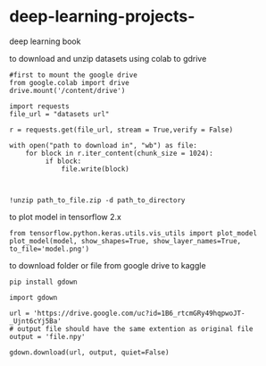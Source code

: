 # deep-learning-projects-
deep learning book


to download and unzip datasets using colab to gdrive
```
#first to mount the google drive
from google.colab import drive
drive.mount('/content/drive')

import requests
file_url = "datasets url"
    
r = requests.get(file_url, stream = True,verify = False) 
  
with open("path to download in", "wb") as file: 
    for block in r.iter_content(chunk_size = 1024):
         if block: 
             file.write(block) 
             
             
             
!unzip path_to_file.zip -d path_to_directory

```
to plot model in tensorflow 2.x 
```
from tensorflow.python.keras.utils.vis_utils import plot_model
plot_model(model, show_shapes=True, show_layer_names=True, to_file='model.png')
```
to download folder or file from google drive to kaggle
```
pip install gdown

import gdown

url = 'https://drive.google.com/uc?id=1B6_rtcmGRy49hqpwoJT-_Ujnt6cYj5Ba'
# output file should have the same extention as original file
output = 'file.npy'

gdown.download(url, output, quiet=False)
```
